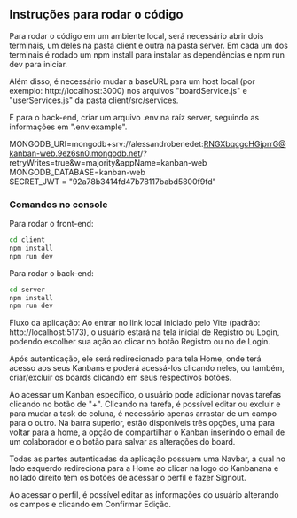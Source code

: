 ## Instruções para rodar o código

Para rodar o código em um ambiente local, será necessário abrir dois terminais, um deles na pasta client e outra na pasta server. Em cada um dos terminais é rodado um npm install para instalar as dependências e npm run dev para iniciar.

Além disso, é necessário mudar a baseURL para um host local (por exemplo: http://localhost:3000) nos arquivos "boardService.js" e "userServices.js" da pasta client/src/services.

E para o back-end, criar um arquivo .env na raíz server, seguindo as informações em ".env.example".

MONGODB_URI=mongodb+srv://alessandrobenedet:RNGXbqcgcHGjprrG@kanban-web.9ez6sn0.mongodb.net/?retryWrites=true&w=majority&appName=kanban-web <br />
MONGODB_DATABASE=kanban-web <br />
SECRET_JWT = "92a78b3414fd47b78117babd5800f9fd"

### Comandos no console

Para rodar o front-end:
```bash
cd client
npm install
npm run dev
```

Para rodar o back-end:
```bash
cd server
npm install
npm run dev
```

Fluxo da aplicação:
Ao entrar no link local iniciado pelo Vite (padrão: http://localhost:5173), o usuário estará na tela inicial de Registro ou Login, podendo escolher sua ação ao clicar no botão Registro ou no de Login. 

Após autenticação, ele será redirecionado para tela Home, onde terá acesso aos seus Kanbans e poderá acessá-los clicando neles, ou também, criar/excluir os boards clicando em seus respectivos botões.

Ao acessar um Kanban específico, o usuário pode adicionar novas tarefas clicando no botão de "+". Clicando na tarefa, é possível editar ou excluir e para mudar a task de coluna, é necessário apenas arrastar de um campo para o outro. Na barra superior, estão disponíveis três opções, uma para voltar para a home, a opção de compartilhar o Kanban inserindo o email de um colaborador e o botão para salvar as alterações do board.

Todas as partes autenticadas da aplicação possuem uma Navbar, a qual no lado esquerdo redireciona para a Home ao clicar na logo do Kanbanana e no lado direito tem os botões de acessar o perfil e fazer Signout.

Ao acessar o perfil, é possível editar as informações do usuário alterando os campos e clicando em Confirmar Edição.

